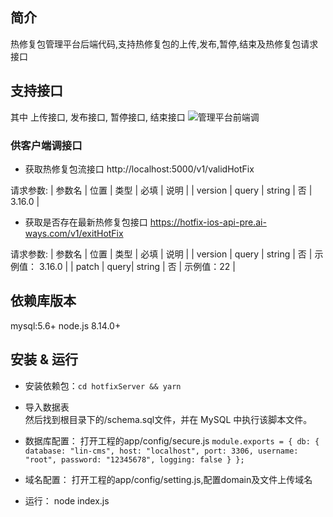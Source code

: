 ## 简介
热修复包管理平台后端代码,支持热修复包的上传,发布,暂停,结束及热修复包请求接口

## 支持接口
其中 上传接口, 发布接口, 暂停接口, 结束接口 ![管理平台前端](https://github.com/shijianmei/hotfixMS)调

### 供客户端调接口
- 获取热修复包流接口
http://localhost:5000/v1/validHotFix

请求参数:
| 参数名 | 位置	   |  类型	  | 必填	|  说明 |
| version | query | string | 否 | 3.16.0 |

- 获取是否存在最新热修复包接口
https://hotfix-ios-api-pre.ai-ways.com/v1/exitHotFix

请求参数:
| 参数名 | 位置	   |  类型	  | 必填	|  说明 |
| version | query | string | 否 | 示例值： 3.16.0 |
| patch | query| string | 否 | 示例值：22 |

## 依赖库版本
mysql:5.6+
node.js 8.14.0+

## 安装 & 运行

- 安装依赖包：`cd hotfixServer && yarn`

- 导入数据表   
然后找到根目录下的/schema.sql文件，并在 MySQL 中执行该脚本文件。

- 数据库配置：
  打开工程的app/config/secure.js
`
module.exports = {
db: {
database: "lin-cms",
host: "localhost",
port: 3306,
username: "root",
password: "12345678",
logging: false
}
};
`
- 域名配置：
打开工程的app/config/setting.js,配置domain及文件上传域名

- 运行： 
  node index.js
